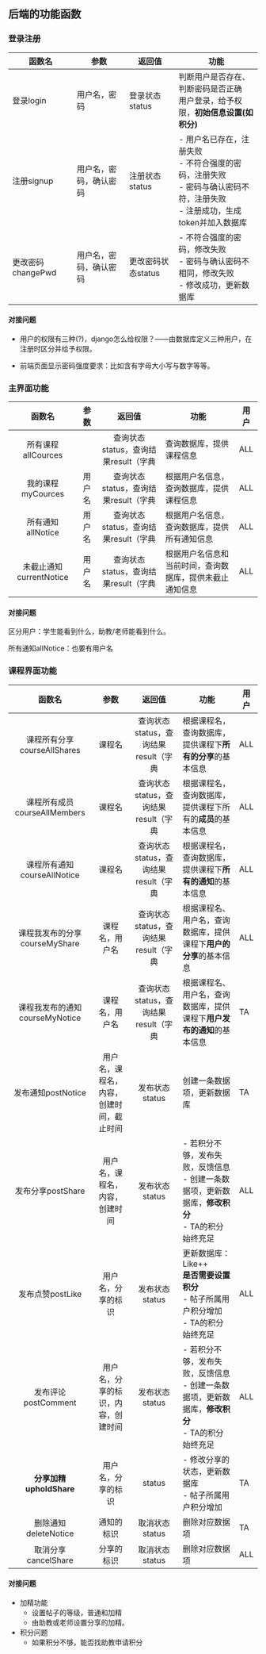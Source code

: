 ## 后端的功能函数

### 登录注册

| 函数名            | 参数                   | 返回值             | 功能                                                         |
| ----------------- | ---------------------- | ------------------ | ------------------------------------------------------------ |
| 登录login         | 用户名，密码           | 登录状态status     | 判断用户是否存在、判断密码是否正确<br />用户登录，给予权限，**初始信息设置(如积分)** |
| 注册signup        | 用户名，密码，确认密码 | 注册状态status     | - 用户名已存在，注册失败<br />- 不符合强度的密码，注册失败<br />- 密码与确认密码不符，注册失败<br />- 注册成功，生成token并加入数据库 |
| 更改密码changePwd | 用户名，密码，确认密码 | 更改密码状态status | - 不符合强度的密码，修改失败<br />- 密码与确认密码不相同，修改失败<br />- 修改成功，更新数据库 |

#### 对接问题

- 用户的权限有三种(?)，django怎么给权限？——由数据库定义三种用户，在注册时区分并给予权限。

- 前端页面显示密码强度要求：比如含有字母大小写与数字等等。



### 主界面功能

|         函数名          |  参数  |                返回值                | 功能                                                     | 用户 |
| :---------------------: | :----: | :----------------------------------: | -------------------------------------------------------- | ---- |
|   所有课程allCources    |        | 查询状态status，查询结果result（字典 | 查询数据库，提供课程信息                                 | ALL  |
|    我的课程myCources    | 用户名 | 查询状态status，查询结果result（字典 | 根据用户名信息，查询数据库，提供课程信息                 | ALL  |
|    所有通知allNotice    | 用户名 | 查询状态status，查询结果result（字典 | 根据用户名信息，查询数据库，提供所有通知信息             | ALL  |
| 未截止通知currentNotice | 用户名 | 查询状态status，查询结果result（字典 | 根据用户名信息和当前时间，查询数据库，提供未截止通知信息 | ALL  |



#### 对接问题

区分用户：学生能看到什么，助教/老师能看到什么。

所有通知allNotice：也要有用户名



### 课程界面功能

|           **函数名**           |                   参数                   |                返回值                | 功能                                                         | 用户 |
| :----------------------------: | :--------------------------------------: | :----------------------------------: | ------------------------------------------------------------ | ---- |
|  课程所有分享courseAllShares   |                  课程名                  | 查询状态status，查询结果result（字典 | 根据课程名，查询数据库，提供课程下**所有的分享**的基本信息   | ALL  |
|  课程所有成员courseAllMembers  |                  课程名                  | 查询状态status，查询结果result（字典 | 根据课程名，查询数据库，提供课程下所有的**成员**的基本信息   | ALL  |
|  课程所有通知courseAllNotice   |                  课程名                  | 查询状态status，查询结果result（字典 | 根据课程名，查询数据库，提供课程下**所有的通知**的基本信息   | ALL  |
| 课程我发布的分享courseMyShare  |              课程名，用户名              | 查询状态status，查询结果result（字典 | 根据课程名、用户名，查询数据库，提供课程下**用户的分享**的基本信息 | ALL  |
| 课程我发布的通知courseMyNotice |              课程名，用户名              | 查询状态status，查询结果result（字典 | 根据课程名、用户名，查询数据库，提供课程下**用户发布的通知**的基本信息 | TA   |
|       发布通知postNotice       | 用户名，课程名，内容，创建时间，截止时间 |            发布状态status            | 创建一条数据项，更新数据库                                   | TA   |
|       发布分享postShare        |      用户名，课程名，内容，创建时间      |            发布状态status            | - 若积分不够，发布失败，反馈信息<br />- 创建一条数据项，更新数据库，**修改积分**<br />- TA的积分始终充足 | ALL  |
|        发布点赞postLike        |            用户名，分享的标识            |            发布状态status            | 更新数据库：Like++<br />**是否需要设置积分**<br />- 帖子所属用户积分增加<br />- TA的积分始终充足 | ALL  |
|      发布评论postComment       |    用户名，分享的标识，内容，创建时间    |            发布状态status            | - 若积分不够，发布失败，反馈信息<br />- 创建一条数据项，更新数据库，**修改积分**<br />- TA的积分始终充足 | ALL  |
|    **分享加精upholdShare**     |            用户名，分享的标识            |                status                | - 修改分享的状态，更新数据库<br />- 帖子所属用户积分增加     | TA   |
|      删除通知deleteNotice      |                通知的标识                |            取消状态status            | 删除对应数据项                                               | TA   |
|      取消分享cancelShare       |                分享的标识                |            取消状态status            | 删除对应数据项                                               | ALL  |

#### 对接问题

- 加精功能
  - 设置帖子的等级，普通和加精
  - 由助教或老师设置分享的加精。
- 积分问题
  - 如果积分不够，能否找助教申请积分
